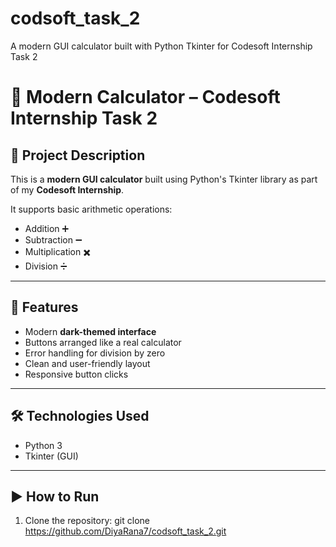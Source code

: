 # codsoft_task_2
A modern GUI calculator built with Python Tkinter for Codesoft Internship Task 2

# 🧮 Modern Calculator – Codesoft Internship Task 2

## 📌 Project Description
This is a **modern GUI calculator** built using Python's Tkinter library as part of my **Codesoft Internship**.

It supports basic arithmetic operations:
- Addition ➕
- Subtraction ➖
- Multiplication ✖️
- Division ➗

---

## 🚀 Features
- Modern **dark-themed interface**
- Buttons arranged like a real calculator
- Error handling for division by zero
- Clean and user-friendly layout
- Responsive button clicks

---

## 🛠️ Technologies Used
- Python 3
- Tkinter (GUI)

---

## ▶️ How to Run
1. Clone the repository:
   git clone https://github.com/DiyaRana7/codsoft_task_2.git

